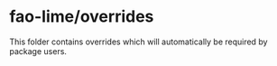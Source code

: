 # fao-lime/overrides

This folder contains overrides which will automatically be required by package users.
